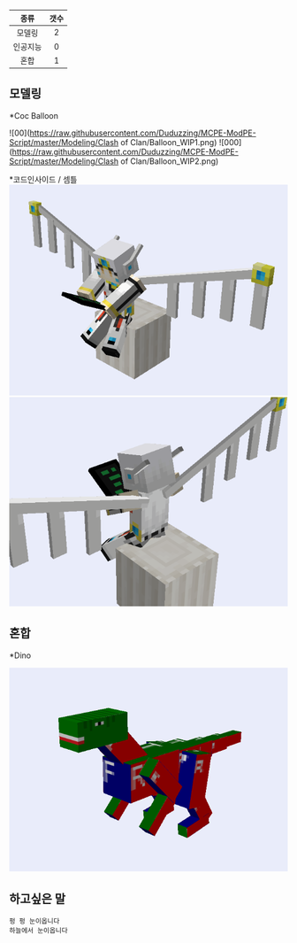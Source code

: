 |   종류  |  갯수  |
| :---:  | :---: |
|  모델링  |   2 |
| 인공지능 |  0   |
|  혼합  |   1   | 
## 모델링

*Coc Balloon

![00](https://raw.githubusercontent.com/Duduzzing/MCPE-ModPE-Script/master/Modeling/Clash of Clan/Balloon_WIP1.png)
![000](https://raw.githubusercontent.com/Duduzzing/MCPE-ModPE-Script/master/Modeling/Clash of Clan/Balloon_WIP2.png)

*코드인사이드 / 셈틀
![0000](https://raw.githubusercontent.com/Duduzzing/MCPE-ModPE-Script/master/Modeling/Team-AS/CodeInside1.png)
![00000](https://raw.githubusercontent.com/Duduzzing/MCPE-ModPE-Script/master/Modeling/Team-AS/CodeInside2.png)

## 혼합

*Dino

![0](https://raw.githubusercontent.com/Duduzzing/MCPE-ModPE-Script/master/Modeling/Dino_WIP.png)

## 하고싶은 말

```
펑 펑 눈이옵니다
하늘에서 눈이옵니다
```
